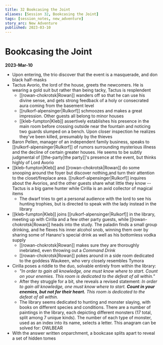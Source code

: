 ```yaml
---
title: 32 Bookcasing the Joint
aliases: [Session 32, Bookcasing the Joint]
tags: [session_notes, new_adventure]
story_arc: New Adventure
published: 2023-03-10
---
```

# Bookcasing the Joint
**2023-Mar-10**

- Upon entering, the trio discover that the event is a masquerade, and don black half-masks
- Tactus Avorio, the lord of the house, greets the newcomers. He is wearing a gold suit but rather than being tacky, Tactus is resplendent
	- [[rowan-chokrotsk|Rowan]] wanders off so that he can use his divine sense, and gets strong feedback of a holy or consecrated aura coming from the basement level
	- [[rulkorf-alpensinger|Rulkorf]] schmoozes and makes a great impression. Other guests all belong to minor houses
	- [[kleb-fumpton|Kleb]] assertively establishes his presence in the main room before crossing outside near the fountain and noticing two guards slumped on a bench. Upon closer inspection he realizes they've been killed, presumably by the thieves
- Baron Pellen, manager of an independent family business, speaks to [[rulkorf-alpensinger|Rulkorf]] of rumors surrounding mysterious illness and the decline of certain greater houses. He seems to be subtly judgmental of [[the-party|the party]]'s presence at the event, but thinks highly of Lord Avorio
- [[kleb-fumpton|Kleb]] and [[rowan-chokrotsk|Rowan]] do some snooping around the foyer but discover nothing,and turn their attention to the closet/fireplace area. [[rulkorf-alpensinger|Rulkorf]] inquires about the Avorios, and the other guests share what little they know -- Tactus is a big game hunter while Cirilla is an avid collector of magical items
	- The dwarf tries to get a personal audience with the lord to see his hunting trophies, but is directed to speak with the lady instead in the library
- [[kleb-fumpton|Kleb]] joins [[rulkorf-alpensinger|Rulkorf]] in the library, meeting up with Cirilla and a few other party guests, while [[rowan-chokrotsk|Rowan]] heads into the study. The paladin finds a small group drinking, and he flexes his inner alcohol snob, winning them over by sharing some of Hanano's special drink as well as his bottomless vodka supply
	- [[rowan-chokrotsk|Rowan]] makes sure they are thoroughly inebriated, even throwing out a *Command Drink*
	- [[rowan-chokrotsk|Rowan]] pokes around in a side room dedicated to the goddess Waukeen, who very closely resembles Tymora
- Cirilla poses a riddle to the duo, solvable entirely from within the library:
	- *"In order to gain all knowledge, one must know where to start. Count on your enemies. This room is dedicated to the defeat of all within."*
	- After they struggle for a bit, she reveals a revised statement: *In order to gain all knowledge, one must know where to start. **Count in your enemies, but not for their heart.** This room is dedicated to the defeat of all within.*
	- The library seems dedicated to hunting and monster slaying, with books on different species and conditions. There are a number of paintings in the library, each depicting different monsters (17 total, split among 7 unique kinds). The number of each type of monster, used as an index into its name, selects a letter. This anagram can be solved for: OWLBEAR
- With the answer written onparchment, a bookcase splits apart to reveal a set of hidden tomes